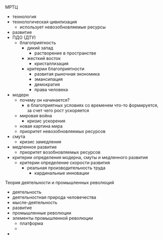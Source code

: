 МРТЦ
- технология
- технологическая цивилизация
	- использует невозобновляемые ресурсы
- развитие
- ПДО (ДТУ)
	- благоприятность
		- дикий запад
			- растворение в пространстве
		- жесткий восток
			- кристаллизация
		- критерии благоприятности
			- развитая рыночная экономика
			- эмансипация
			- демократия
			- права человека
- модерн
	- почему он начинается?
		- в благоприятных условиях со временем что-то формируется, за счет чего рост ускоряется
	- мировая война
		- кризис ускорения
	- новая картина мира
	- приоритет невозобновляемых ресурсов
- смута
	- кризис замедления
- медленное развитие
	- приоритет возобновляемых ресурсов
- критерии определения модерна, смуты и медленного развития
	- критерии определение скорости развития
		- реальная производительность труда
			- кардинальные инновации

Теория деятельности и промышленных революций
- деятельность
- деятельностная природа человечества
- мысле-деятельность
- развитие
- промышленные революции
- элементы промышленной революции
	- платформа
	- 
- 
